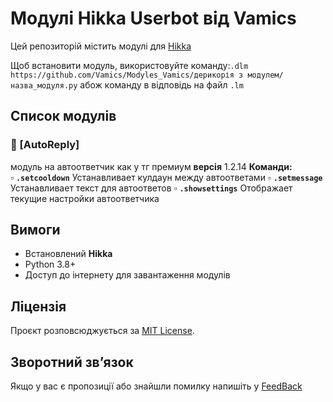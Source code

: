# Модулі Hikka Userbot від Vamics  
Цей репозиторій містить модулі для [Hikka](https://github.com/hikariatama/Hikka) 

Щоб встановити модуль, використовуйте команду:`.dlm https://github.com/Vamics/Modyles_Vamics/дерикорія з модулем/назва_модуля.py` абож команду в відповідь на файл `.lm` 
## Список модулів  
### 📌 [AutoReply]
модуль на автоответчик как у тг премиум
**версія** 1.2.14
**Команди:**  
▫️ **`.setcooldown`** Устанавливает кулдаун между автоответами
▫️ **`.setmessage`** Устанавливает текст для автоответов
▫️ **`.showsettings`** Отображает текущие настройки автоответчика

## Вимоги  
- Встановлений **Hikka**  
- Python 3.8+  
- Доступ до інтернету для завантаження модулів  

## Ліцензія  
Проєкт розповсюджується за [MIT License](LICENSE).  

## Зворотний зв’язок  
Якщо у вас є пропозиції або знайшли помилку напишіть у [FeedBack](https://t.me/yas_vamicsbot)
